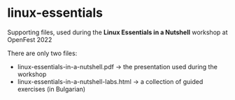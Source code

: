 # linux-essentials
Supporting files, used during the **Linux Essentials in a Nutshell** workshop at OpenFest 2022

There are only two files:
 - linux-essentials-in-a-nutshell.pdf -> the presentation used during the workshop
 - linux-essentials-in-a-nutshell-labs.html -> a collection of guided exercises (in Bulgarian)
